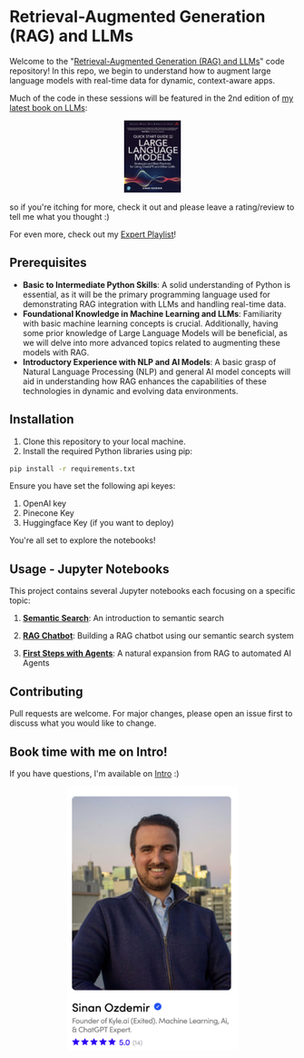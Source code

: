 # Retrieval-Augmented Generation (RAG) and LLMs

Welcome to the "[Retrieval-Augmented Generation (RAG) and LLMs](https://learning.oreilly.com/live-events/retrieval-augmented-generation-rag-and-llms/0790145078618/0790145078600)" code repository! In this repo, we begin to understand how to augment large language models with real-time data for dynamic, context-aware apps.

Much of the code in these sessions will be featured in the 2nd edition of [my latest book on LLMs](https://www.amazon.com/quick-start-guide-language-models/dp/0138199191):

<div style="text-align: center;">
    <a href="https://www.amazon.com/quick-start-guide-language-models/dp/0138199191">
        <img src="images/book.png" width="100" alt="A Quick Start Guide to LLMs">
    </a>
</div>

so if you're itching for more, check it out and please leave a rating/review to tell me what you thought :)


For even more, check out my [Expert Playlist](https://learning.oreilly.com/playlists/2953f6c7-0e13-49ac-88e2-b951e11388de)!

## Prerequisites

- **Basic to Intermediate Python Skills**: A solid understanding of Python is essential, as it will be the primary programming language used for demonstrating RAG integration with LLMs and handling real-time data.
- **Foundational Knowledge in Machine Learning and LLMs**: Familiarity with basic machine learning concepts is crucial. Additionally, having some prior knowledge of Large Language Models will be beneficial, as we will delve into more advanced topics related to augmenting these models with RAG.
- **Introductory Experience with NLP and AI Models**: A basic grasp of Natural Language Processing (NLP) and general AI model concepts will aid in understanding how RAG enhances the capabilities of these technologies in dynamic and evolving data environments.

## Installation

1. Clone this repository to your local machine.
2. Install the required Python libraries using pip:

```bash
pip install -r requirements.txt
```
Ensure you have set the following api keyes:

1. OpenAI key
2. Pinecone Key
3. Huggingface Key (if you want to deploy)

You're all set to explore the notebooks!

## Usage - Jupyter Notebooks

This project contains several Jupyter notebooks each focusing on a specific topic:

1. **[Semantic Search](notebooks/semantic_search.ipynb)**: An introduction to semantic search

2. **[RAG Chatbot](notebooks/rag_bot.ipynb)**: Building a RAG chatbot using our semantic search system

3. **[First Steps with Agents](https://colab.research.google.com/drive/14jAlW2E7ya_aS1M6eUsuHciC1WvLfIif?usp=sharing)**: A natural expansion from RAG to automated AI Agents

## Contributing
Pull requests are welcome. For major changes, please open an issue first to discuss what you would like to change.

## Book time with me on Intro!
If you have questions, I'm available on [Intro](https://intro.co/sinanozdemir) :) 

<div style="text-align: center;">
    <a href="https://intro.co/sinanozdemir">
        <img src="images/intro.png" width="300" alt="Book time with me on Intro">
    </a>
</div>